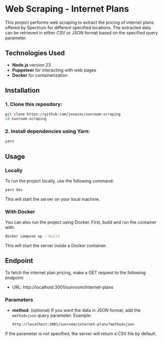 # Web Scraping - Internet Plans

This project performs web scraping to extract the pricing of internet plans offered by Spectrum for different specified locations. The extracted data can be retrieved in either CSV or JSON format based on the specified query parameter.

## Technologies Used

- **Node.js** version 23
- **Puppeteer** for interacting with web pages
- **Docker** for containerization

## Installation

### 1. Clone this repository:

```bash
git clone https://github.com/jovazxc/sunroom-scraping
cd sunroom-scraping
```

### 2. Install dependencies using Yarn:

```bash
yarn
```

## Usage

### Locally

To run the project locally, use the following command:

```bash
yarn dev
```

This will start the server on your local machine.

### With Docker

You can also run the project using Docker. First, build and run the container with:

```bash
docker compose up --build
```

This will start the server inside a Docker container.

## Endpoint

To fetch the internet plan pricing, make a GET request to the following endpoint:

- URL: http://localhost:3001/sunroom/internet-plans

### Parameters

- **method**: (optional) If you want the data in JSON format, add the `method=json` query parameter. Example:

  ```bash
  http://localhost:3001/sunroom/internet-plans?method=json
  ```

If the parameter is not specified, the server will return a CSV file by default.
